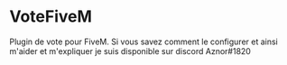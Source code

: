 # VoteFiveM
Plugin de vote pour FiveM. Si vous savez comment le configurer et ainsi m'aider et m'expliquer je suis disponible sur discord Aznor#1820
